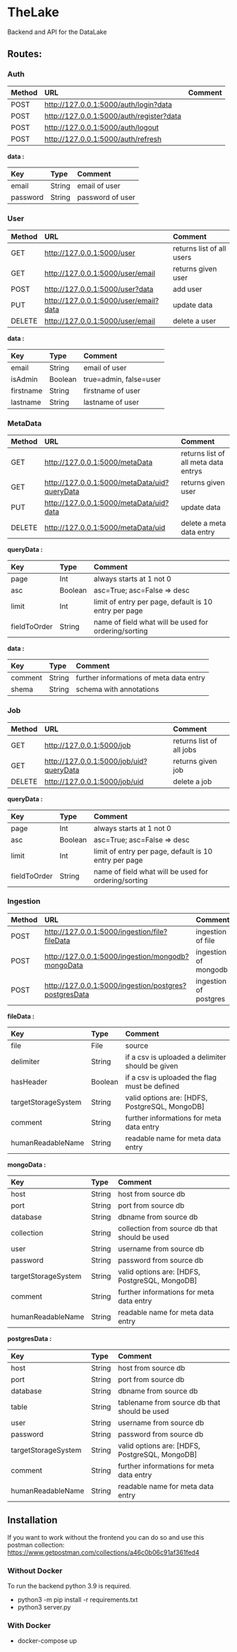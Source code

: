 # TheLake
Backend and API for the DataLake

## Routes: 

### Auth

| Method | URL                                                        | Comment |
| :----- | :--------------------------------------------------------- | :------ |
| POST   | http://127.0.0.1:5000/auth/login?data                      |
| POST   | http://127.0.0.1:5000/auth/register?data                   |
| POST   | http://127.0.0.1:5000/auth/logout                          |
| POST   | http://127.0.0.1:5000/auth/refresh                         |

__data :__

| Key                            | Type    | Comment                                                           |
| :----------------------------- | :------ | :---------------------------------------------------------------- |
| email                          | String  | email of user                                                     |
| password                       | String  | password of user                                                  |

### User

| Method | URL                                      | Comment                               |
| :----- | :--------------------------------------- | :-------------------------------------|
| GET    | http://127.0.0.1:5000/user               | returns list of all users             |
| GET    | http://127.0.0.1:5000/user/email         | returns given user                    |
| POST   | http://127.0.0.1:5000/user?data          | add user                              |
| PUT    | http://127.0.0.1:5000/user/email?data    | update data                           |
| DELETE | http://127.0.0.1:5000/user/email         | delete a user                         |

__data :__

| Key                            | Type    | Comment                                                           |
| :----------------------------- | :------ | :---------------------------------------------------------------- |
| email                          | String  | email of user                                                     |
| isAdmin                        | Boolean | true=admin, false=user                                            |
| firstname                      | String  | firstname of user                                                 |
| lastname                       | String  | lastname of user                                                  |

### MetaData

| Method | URL                                          | Comment                               |
| :----- | :------------------------------------------- | :-------------------------------------|
| GET    | http://127.0.0.1:5000/metaData               | returns list of all meta data entrys  |
| GET    | http://127.0.0.1:5000/metaData/uid?queryData | returns given user                    |
| PUT    | http://127.0.0.1:5000/metaData/uid?data      | update data                           |
| DELETE | http://127.0.0.1:5000/metaData/uid           | delete a meta data entry              |

__queryData :__

| Key                            | Type    | Comment                                                           |
| :----------------------------- | :------ | :---------------------------------------------------------------- |
| page                           | Int     | always starts at 1 not 0                                          |
| asc                            | Boolean | asc=True; asc=False => desc                                       |
| limit                          | Int     | limit of entry per page, default is 10 entry per page             |
| fieldToOrder                   | String  | name of field what will be used for ordering/sorting              |

__data :__

| Key                            | Type    | Comment                                                           |
| :----------------------------- | :------ | :---------------------------------------------------------------- |
| comment                        | String  | further informations of meta data entry                           |
| shema                          | String  | schema with annotations                                           |

### Job

| Method | URL                                          | Comment                               |
| :----- | :------------------------------------------- | :-------------------------------------|
| GET    | http://127.0.0.1:5000/job                    | returns list of all jobs              |
| GET    | http://127.0.0.1:5000/job/uid?queryData      | returns given job                     |
| DELETE | http://127.0.0.1:5000/job/uid                | delete a job                          |

__queryData :__

| Key                            | Type    | Comment                                                           |
| :----------------------------- | :------ | :---------------------------------------------------------------- |
| page                           | Int     | always starts at 1 not 0                                          |
| asc                            | Boolean | asc=True; asc=False => desc                                       |
| limit                          | Int     | limit of entry per page, default is 10 entry per page             |
| fieldToOrder                   | String  | name of field what will be used for ordering/sorting              |

### Ingestion

| Method | URL                                                  | Comment                               |
| :----- | :--------------------------------------------------- | :-------------------------------------|
| POST   | http://127.0.0.1:5000/ingestion/file?fileData        | ingestion of file                     |
| POST   | http://127.0.0.1:5000/ingestion/mongodb?mongoData    | ingestion of mongodb                  |
| POST   | http://127.0.0.1:5000/ingestion/postgres?postgresData| ingestion of postgres                 |

__fileData :__

| Key                            | Type    | Comment                                                           |
| :----------------------------- | :------ | :---------------------------------------------------------------- |
| file                           | File    | source                                                            |
| delimiter                      | String  | if a csv is uploaded a delimiter should be given                  |
| hasHeader                      | Boolean | if a csv is uploaded the flag must be defined                     |
| targetStorageSystem            | String  | valid options are: [HDFS, PostgreSQL, MongoDB]                    |
| comment                        | String  | further informations for meta data entry                          |
| humanReadableName              | String  | readable name for meta data entry                                 |

__mongoData :__

| Key                            | Type    | Comment                                                           |
| :----------------------------- | :------ | :---------------------------------------------------------------- |
| host                           | String  | host from source db                                               |
| port                           | String  | port from source db                                               |
| database                       | String  | dbname from source db                                             |
| collection                     | String  | collection from source db that should be used                     |
| user                           | String  | username from source db                                           |
| password                       | String  | password from source db                                           |
| targetStorageSystem            | String  | valid options are: [HDFS, PostgreSQL, MongoDB]                    |
| comment                        | String  | further informations for meta data entry                          |
| humanReadableName              | String  | readable name for meta data entry                                 |

__postgresData :__

| Key                            | Type    | Comment                                                           |
| :----------------------------- | :------ | :---------------------------------------------------------------- |
| host                           | String  | host from source db                                               |
| port                           | String  | port from source db                                               |
| database                       | String  | dbname from source db                                             |
| table                          | String  | tablename from source db that should be used                      |
| user                           | String  | username from source db                                           |
| password                       | String  | password from source db                                           |
| targetStorageSystem            | String  | valid options are: [HDFS, PostgreSQL, MongoDB]                    |
| comment                        | String  | further informations for meta data entry                          |
| humanReadableName              | String  | readable name for meta data entry                                 |

## Installation

If you want to work without the frontend you can do so and use this postman collection: https://www.getpostman.com/collections/a46c0b06c91af361fed4 
### Without Docker

To run the backend python 3.9 is required. 

- python3 -m pip install -r requirements.txt
- python3 server.py

### With Docker

- docker-compose up
